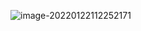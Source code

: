 ![image-20220122112252171](C:\Users\Henry\AppData\Roaming\Typora\typora-user-images\image-20220122112252171.png)

